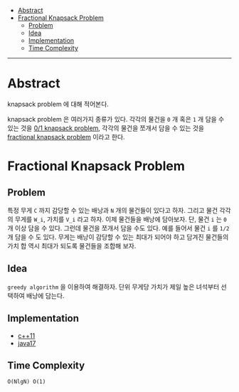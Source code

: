 - [Abstract](#abstract)
- [Fractional Knapsack Problem](#fractional-knapsack-problem)
  - [Problem](#problem)
  - [Idea](#idea)
  - [Implementation](#implementation)
  - [Time Complexity](#time-complexity)

----

# Abstract

knapsack problem 에 대해 적어본다. 

knapsack problem 은 여러가지 종류가 있다. 각각의 물건을 `0` 개 혹은 `1` 개 담을
수 있는 것을 [0/1 knapsack
problem](/fundamentals/dynamicprog/knapsack01/README.md), 각각의 물건을 쪼개서
담을 수 있는 것을 [fractional knapsack
problem](fundamentals/greedy/knapsackfractional/README.md) 이라고 한다.

# Fractional Knapsack Problem

## Problem

특정 무게 `C` 까지 감당할 수 있는 배낭과 `N` 개의 물건들이 있다고 하자. 그리고
물건 각각의 무게를 `W_i`, 가치를 `V_i` 라고 하자. 이제 물건들을 배낭에 담아보자.
단, 물건 `i` 는 `0` 개 이상 담을 수 있다. 그런데 물건을 쪼개서 담을 수도 있다.
예를 들어서 물건 `i` 를 `1/2` 개 담을 수 도 있다. 무게는 배낭이 감당할 수 있는
최대가 되어야 하고 담겨진 물건들의 가치 합 역시 최대가 되도록 물건들을 조합해
보자.

## Idea

`greedy algorithm` 을 이용하여 해결하자.  단위 무게당 가치가 제일 높은 녀석부터
선택하여 배낭에 담는다.

## Implementation

* [c++11](a.cpp)
* [java17](MainApp.java)

## Time Complexity

```
O(NlgN) O(1)
```
